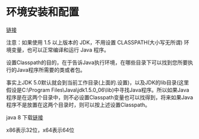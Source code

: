 # 环境安装和配置

[链接](https://www.runoob.com/java/java-environment-setup.html)

注意：如果使用 1.5 以上版本的 JDK，不用设置 CLASSPATH(大小写无所谓) 环境变量，也可以正常编译和运行 Java 程序。

设置Classpath的目的，在于告诉Java执行环境，在哪些目录下可以找到您所要执行的Java程序所需要的类或者包。

事实上JDK 5.0默认就会到当前工作目录(上面的.设置)，以及JDK的lib目录(这里假设是C:\Program Files\Java\jdk1.5.0_06\lib)中寻找Java程序。所以如果Java程序是在这两个目录中，则不必设置Classpath变量也可以找得到，将来如果Java程序不是放置在这两个目录时，则可以按上述设置Classpath。

java 8 下载[链接](https://www.oracle.com/technetwork/java/javase/downloads/jdk8-downloads-2133151.html)

x86表示32位，x64表示64位


